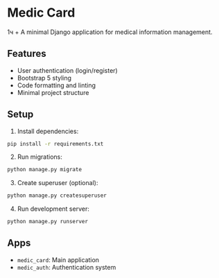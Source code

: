 # Medic Card

1ч + 
A minimal Django application for medical information management.

## Features

- User authentication (login/register)
- Bootstrap 5 styling
- Code formatting and linting
- Minimal project structure

## Setup

1. Install dependencies:
```bash
pip install -r requirements.txt
```

2. Run migrations:
```bash
python manage.py migrate
```

3. Create superuser (optional):
```bash
python manage.py createsuperuser
```

4. Run development server:
```bash
python manage.py runserver
```

## Apps

- `medic_card`: Main application
- `medic_auth`: Authentication system
